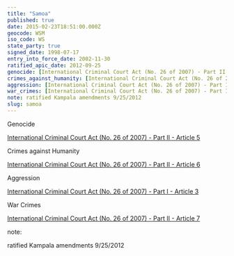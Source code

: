 ```yaml
---
title: "Samoa"
published: true
date: 2015-02-23T18:51:00.000Z
geocode: WSM
iso_code: WS
state_party: true
signed_date: 1998-07-17
entry_into_force_date: 2002-11-30
ratified_apic_date: 2012-09-25
genocide: [International Criminal Court Act (No. 26 of 2007) - Part II - Article 5](https://iccdb.hrlc.net/data/doc/71/keyword/46/)
crimes_against_humanity: [International Criminal Court Act (No. 26 of 2007) - Part II - Article 6](https://iccdb.hrlc.net/data/doc/71/keyword/13/)
aggression: [International Criminal Court Act (No. 26 of 2007) - Part I - Article 3](https://iccdb.hrlc.net/data/doc/71/keyword/1/)
war_crimes: [International Criminal Court Act (No. 26 of 2007) - Part II - Article 7](https://iccdb.hrlc.net/data/doc/71/keyword/145/)
note: ratified Kampala amendments 9/25/2012
slug: samoa
---
```

Genocide

[International Criminal Court Act (No. 26 of 2007) - Part II - Article 5](https://iccdb.hrlc.net/data/doc/71/keyword/46/)

Crimes against Humanity

[International Criminal Court Act (No. 26 of 2007) - Part II - Article 6](https://iccdb.hrlc.net/data/doc/71/keyword/13/)

Aggression

[International Criminal Court Act (No. 26 of 2007) - Part I - Article 3](https://iccdb.hrlc.net/data/doc/71/keyword/1/)

War Crimes

[International Criminal Court Act (No. 26 of 2007) - Part II - Article 7](https://iccdb.hrlc.net/data/doc/71/keyword/145/)

note:

ratified Kampala amendments 9/25/2012

